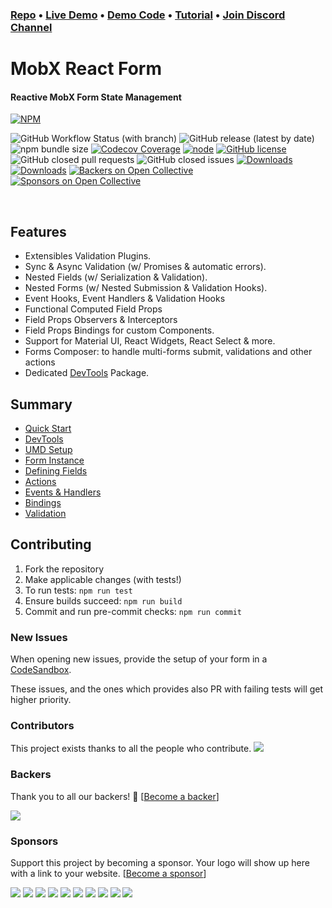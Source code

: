 ### [Repo](https://github.com/foxhound87/mobx-react-form) &bull; [Live Demo](https://foxhound87.github.io/mobx-react-form-demo) &bull; [Demo Code](https://github.com/foxhound87/mobx-react-form-demo) &bull; [Tutorial](https://medium.com/@foxhound87/automagically-manage-react-forms-state-with-mobx-and-automatic-validation-2b00a32b9769) &bull; [Join Discord Channel](https://discord.gg/CVV8w4zat4)

# MobX React Form

#### Reactive MobX Form State Management

[![NPM](https://nodei.co/npm/mobx-react-form.png?downloads=true&downloadRank=true&stars=true)](https://nodei.co/npm/mobx-react-form/)

![GitHub Workflow Status (with branch)](https://img.shields.io/github/actions/workflow/status/foxhound87/mobx-react-form/ci.yml?branch=next)
![GitHub release (latest by date)](https://img.shields.io/github/v/release/foxhound87/mobx-react-form)
![npm bundle size](https://img.shields.io/bundlephobia/min/mobx-react-form)
[![Codecov Coverage](https://img.shields.io/codecov/c/github/foxhound87/mobx-react-form/master.svg)](https://codecov.io/gh/foxhound87/mobx-react-form)
[![node](https://img.shields.io/node/v/mobx-react-form.svg)]()
[![GitHub license](https://img.shields.io/github/license/foxhound87/mobx-react-form.svg)]()
![GitHub closed pull requests](https://img.shields.io/github/issues-pr-closed/foxhound87/mobx-react-form)
![GitHub closed issues](https://img.shields.io/github/issues-closed-raw/foxhound87/mobx-react-form)
[![Downloads](https://img.shields.io/npm/dt/mobx-react-form.svg)]()
[![Downloads](https://img.shields.io/npm/dm/mobx-react-form.svg)]()
[![Backers on Open Collective](https://opencollective.com/mobx-react-form/backers/badge.svg)](#backers)
[![Sponsors on Open Collective](https://opencollective.com/mobx-react-form/sponsors/badge.svg)](#sponsors)

<br>

## Features

- Extensibles Validation Plugins.
- Sync & Async Validation (w/ Promises & automatic errors).
- Nested Fields (w/ Serialization & Validation).
- Nested Forms (w/ Nested Submission & Validation Hooks).
- Event Hooks, Event Handlers & Validation Hooks
- Functional Computed Field Props
- Field Props Observers & Interceptors
- Field Props Bindings for custom Components.
- Support for Material UI, React Widgets, React Select & more.
- Forms Composer: to handle multi-forms submit, validations and other actions
- Dedicated [DevTools](https://github.com/foxhound87/mobx-react-form-devtools) Package.

## Summary

- [Quick Start](docs/quick-start.md)
- [DevTools](docs/devtools.md)
- [UMD Setup](docs/umd-setup.md)
- [Form Instance](docs/form/README.md)
- [Defining Fields](docs/fields/README.md)
- [Actions](docs/actions/README.md)
- [Events & Handlers](docs/events/README.md)
- [Bindings](docs/bindings/README.md)
- [Validation](docs/validation/README.md)

## Contributing

1. Fork the repository
2. Make applicable changes (with tests!)
3. To run tests: `npm run test`
4. Ensure builds succeed: `npm run build`
5. Commit and run pre-commit checks: `npm run commit`

### New Issues

When opening new issues, provide the setup of your form in a [CodeSandbox](https://codesandbox.io/).

These issues, and the ones which provides also PR with failing tests will get higher priority.

### Contributors

This project exists thanks to all the people who contribute.
<a href="graphs/contributors"><img src="https://opencollective.com/mobx-react-form/contributors.svg?width=890&button=false" /></a>


### Backers

Thank you to all our backers! 🙏 [[Become a backer](https://opencollective.com/mobx-react-form#backer)]

<a href="https://opencollective.com/mobx-react-form#backers" target="_blank"><img src="https://opencollective.com/mobx-react-form/backers.svg?width=890"></a>


### Sponsors

Support this project by becoming a sponsor. Your logo will show up here with a link to your website. [[Become a sponsor](https://opencollective.com/mobx-react-form#sponsor)]

<a href="https://opencollective.com/mobx-react-form/sponsor/0/website" target="_blank"><img src="https://opencollective.com/mobx-react-form/sponsor/0/avatar.svg"></a>
<a href="https://opencollective.com/mobx-react-form/sponsor/1/website" target="_blank"><img src="https://opencollective.com/mobx-react-form/sponsor/1/avatar.svg"></a>
<a href="https://opencollective.com/mobx-react-form/sponsor/2/website" target="_blank"><img src="https://opencollective.com/mobx-react-form/sponsor/2/avatar.svg"></a>
<a href="https://opencollective.com/mobx-react-form/sponsor/3/website" target="_blank"><img src="https://opencollective.com/mobx-react-form/sponsor/3/avatar.svg"></a>
<a href="https://opencollective.com/mobx-react-form/sponsor/4/website" target="_blank"><img src="https://opencollective.com/mobx-react-form/sponsor/4/avatar.svg"></a>
<a href="https://opencollective.com/mobx-react-form/sponsor/5/website" target="_blank"><img src="https://opencollective.com/mobx-react-form/sponsor/5/avatar.svg"></a>
<a href="https://opencollective.com/mobx-react-form/sponsor/6/website" target="_blank"><img src="https://opencollective.com/mobx-react-form/sponsor/6/avatar.svg"></a>
<a href="https://opencollective.com/mobx-react-form/sponsor/7/website" target="_blank"><img src="https://opencollective.com/mobx-react-form/sponsor/7/avatar.svg"></a>
<a href="https://opencollective.com/mobx-react-form/sponsor/8/website" target="_blank"><img src="https://opencollective.com/mobx-react-form/sponsor/8/avatar.svg"></a>
<a href="https://opencollective.com/mobx-react-form/sponsor/9/website" target="_blank"><img src="https://opencollective.com/mobx-react-form/sponsor/9/avatar.svg"></a>

<br />
<br />
<br />
